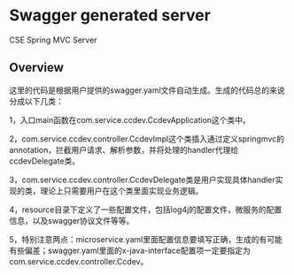 # Swagger generated server

CSE Spring MVC Server


## Overview
这里的代码是根据用户提供的swagger.yaml文件自动生成。生成的代码总的来说分成以下几类：

1，入口main函数在com.service.ccdev.CcdevApplication这个类中。

2，com.service.ccdev.controller.CcdevImpl这个类插入通过定义springmvc的annotation，拦截用户请求、解析参数，并将处理的handler代理给ccdevDelegate类。

3，com.service.ccdev.controller.CcdevDelegate类是用户实现具体handler实现的类，理论上只需要用户在这个类里面实现业务逻辑。


4，resource目录下定义了一些配置文件，包括log4j的配置文件，微服务的配置信息，以及swagger协议文件等等。

5，特别注意两点：microservice.yaml里面配置信息要填写正确，生成的有可能有些偏差；swagger.yaml里面的x-java-interface配置项一定要指定为com.service.ccdev.controller.Ccdev。
